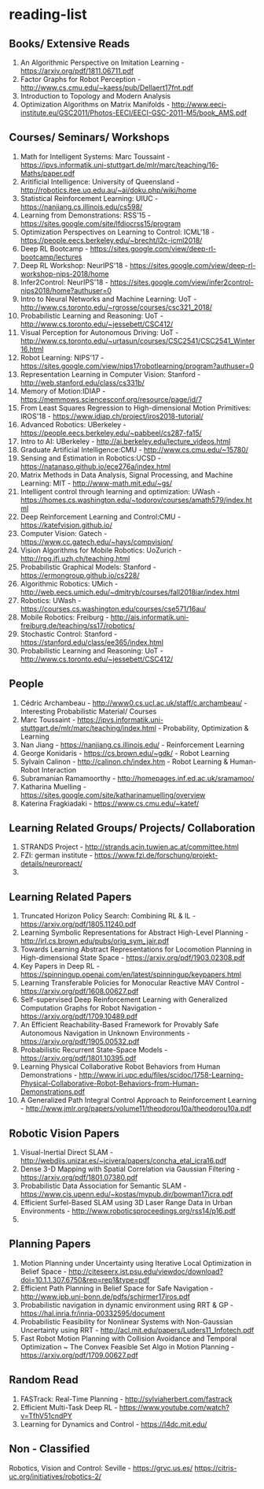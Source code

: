 # reading-list

## Books/ Extensive Reads
1. An Algorithmic Perspective on Imitation Learning - https://arxiv.org/pdf/1811.06711.pdf
2. Factor Graphs for Robot Perception - http://www.cs.cmu.edu/~kaess/pub/Dellaert17fnt.pdf
3. Introduction to Topology and Modern Analysis
4. Optimization Algorithms on Matrix Manifolds - http://www.eeci-institute.eu/GSC2011/Photos-EECI/EECI-GSC-2011-M5/book_AMS.pdf

## Courses/ Seminars/ Workshops
1. Math for Intelligent Systems: Marc Toussaint - https://ipvs.informatik.uni-stuttgart.de/mlr/marc/teaching/16-Maths/paper.pdf
2. Aritificial Intelligence: University of Queensland - http://robotics.itee.uq.edu.au/~ai/doku.php/wiki/home
3. Statistical Reinforcement Learning: UIUC - https://nanjiang.cs.illinois.edu/cs598/
4. Learning from Demonstrations: RSS'15 - https://sites.google.com/site/lfdiocrss15/program
5. Optimization Perspectives on Learning to Control: ICML'18 - https://people.eecs.berkeley.edu/~brecht/l2c-icml2018/
6. Deep RL Bootcamp - https://sites.google.com/view/deep-rl-bootcamp/lectures
7. Deep RL Workshop: NeurIPS'18 - https://sites.google.com/view/deep-rl-workshop-nips-2018/home
8. Infer2Control: NeurIPS'18 - https://sites.google.com/view/infer2control-nips2018/home?authuser=0
9. Intro to Neural Networks and Machine Learning: UoT - http://www.cs.toronto.edu/~rgrosse/courses/csc321_2018/
10. Probabilistic Learning and Reasoning: UoT - http://www.cs.toronto.edu/~jessebett/CSC412/
11. Visual Perception for Autonomous Driving: UoT - http://www.cs.toronto.edu/~urtasun/courses/CSC2541/CSC2541_Winter16.html
12. Robot Learning: NIPS'17 - https://sites.google.com/view/nips17robotlearning/program?authuser=0
13. Representation Learning in Computer Vision: Stanford - http://web.stanford.edu/class/cs331b/
14. Memory of Motion:IDIAP - https://memmows.sciencesconf.org/resource/page/id/7
15. From Least Squares Regression to High-dimensional Motion Primitives: IROS'18 - https://www.idiap.ch/project/iros2018-tutorial/
16. Advanced Robotics: UBerkeley - https://people.eecs.berkeley.edu/~pabbeel/cs287-fa15/
17. Intro to AI: UBerkeley - http://ai.berkeley.edu/lecture_videos.html
18. Graduate Artificial Intelligence:CMU - http://www.cs.cmu.edu/~15780/
19. Sensing and Estimation in Robotics:UCSD - https://natanaso.github.io/ece276a/index.html
20. Matrix Methods in Data Analysis, Signal Processing, and Machine Learning: MIT - http://www-math.mit.edu/~gs/
21. Intelligent control through learning and optimization: UWash - https://homes.cs.washington.edu/~todorov/courses/amath579/index.html
22. Deep Reinforcement Learning and Control:CMU - https://katefvision.github.io/
23. Computer Vision: Gatech - https://www.cc.gatech.edu/~hays/compvision/
24. Vision Algorithms for Mobile Robotics: UoZurich - http://rpg.ifi.uzh.ch/teaching.html
25. Probabilistic Graphical Models: Stanford - https://ermongroup.github.io/cs228/
26. Algorithmic Robotics: UMich - http://web.eecs.umich.edu/~dmitryb/courses/fall2018iar/index.html
27. Robotics: UWash - https://courses.cs.washington.edu/courses/cse571/16au/
28. Mobile Robotics: Freiburg - http://ais.informatik.uni-freiburg.de/teaching/ss17/robotics/
29. Stochastic Control: Stanford - https://stanford.edu/class/ee365/index.html
30. Probabilistic Learning and Reasoning: UoT - http://www.cs.toronto.edu/~jessebett/CSC412/
## People
1. Cédric Archambeau - http://www0.cs.ucl.ac.uk/staff/c.archambeau/ - Interesting Probabilistic Material/ Courses
2. Marc Toussaint - https://ipvs.informatik.uni-stuttgart.de/mlr/marc/teaching/index.html - Probability, Optimization & Learning
3. Nan Jiang - https://nanjiang.cs.illinois.edu/ - Reinforcement Learning
4. George Konidaris - https://cs.brown.edu/~gdk/ - Robot Learning
5. Sylvain Calinon - http://calinon.ch/index.htm - Robot Learning & Human-Robot Interaction
6. Subramanian Ramamoorthy - http://homepages.inf.ed.ac.uk/sramamoo/
7. Katharina Muelling - https://sites.google.com/site/katharinamuelling/overview
8. Katerina Fragkiadaki - https://www.cs.cmu.edu/~katef/

## Learning Related Groups/ Projects/ Collaboration
1. STRANDS Project - http://strands.acin.tuwien.ac.at/committee.html
2. FZI: german institute - https://www.fzi.de/forschung/projekt-details/neuroreact/
3. 

## Learning Related Papers
1. Truncated Horizon Policy Search: Combining RL & IL - https://arxiv.org/pdf/1805.11240.pdf
2.  Learning Symbolic Representations for Abstract High-Level Planning - http://irl.cs.brown.edu/pubs/orig_sym_jair.pdf
3. Towards Learning Abstract Representations for Locomotion Planning in High-dimensional State Space - https://arxiv.org/pdf/1903.02308.pdf
4. Key Papers in Deep RL - https://spinningup.openai.com/en/latest/spinningup/keypapers.html
5. Learning Transferable Policies for Monocular Reactive MAV Control - https://arxiv.org/pdf/1608.00627.pdf
6. Self-supervised Deep Reinforcement Learning with Generalized Computation Graphs for Robot Navigation - https://arxiv.org/pdf/1709.10489.pdf
7. An Efficient Reachability-Based Framework for Provably Safe Autonomous Navigation in Unknown Environments - https://arxiv.org/pdf/1905.00532.pdf
8. Probabilistic Recurrent State-Space Models - https://arxiv.org/pdf/1801.10395.pdf
9. Learning Physical Collaborative Robot Behaviors from Human Demonstrations - http://www.iri.upc.edu/files/scidoc/1758-Learning-Physical-Collaborative-Robot-Behaviors-from-Human-Demonstrations.pdf
10. A Generalized Path Integral Control Approach to Reinforcement Learning - http://www.jmlr.org/papers/volume11/theodorou10a/theodorou10a.pdf


## Robotic Vision Papers
1. Visual-Inertial Direct SLAM - http://webdiis.unizar.es/~jcivera/papers/concha_etal_icra16.pdf
2. Dense 3-D Mapping with Spatial Correlation via Gaussian Filtering - https://arxiv.org/pdf/1801.07380.pdf
3. Probabilistic Data Association for Semantic SLAM - https://www.cis.upenn.edu/~kostas/mypub.dir/bowman17icra.pdf
4. Efficient Surfel-Based SLAM using 3D Laser Range Data in Urban Environments - http://www.roboticsproceedings.org/rss14/p16.pdf
5. 

## Planning Papers
1. Motion Planning under Uncertainty using Iterative Local Optimization in Belief Space - http://citeseerx.ist.psu.edu/viewdoc/download?doi=10.1.1.307.6750&rep=rep1&type=pdf
2. Efficient Path Planning in Belief Space for Safe Navigation - http://www.ipb.uni-bonn.de/pdfs/schirmer17iros.pdf
3. Probabilistic navigation in dynamic environment using RRT & GP - https://hal.inria.fr/inria-00332595/document
4. Probabilistic Feasibility for Nonlinear Systems with Non-Gaussian Uncertainty using RRT - http://acl.mit.edu/papers/Luders11_Infotech.pdf
5. Fast Robot Motion Planning with Collision Avoidance and Temporal Optimization ~ The Convex Feasible Set Algo
in Motion Planning - https://arxiv.org/pdf/1709.00627.pdf


## Random Read
1. FASTrack: Real-Time Planning - http://sylviaherbert.com/fastrack
2. Efficient Multi-Task Deep RL - https://www.youtube.com/watch?v=TfhV51cndPY
3. Learning for Dynamics and Control - https://l4dc.mit.edu/

## Non - Classified
Robotics, Vision and Control: Seville - https://grvc.us.es/
https://citris-uc.org/initiatives/robotics-2/

